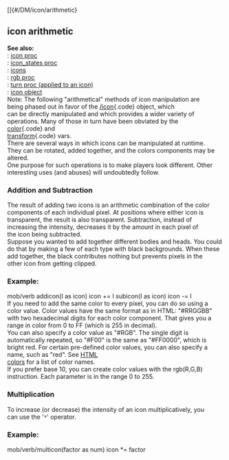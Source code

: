 []{#/DM/icon/arithmetic}    
## icon arithmetic    
**See also:**    
:   [icon proc](/ref/proc/icon/icon.md)    
:   [icon_states proc](/ref/proc/icon_states/icon_states.md)    
:   [icons](/ref/DM/icon/icon.md)    
:   [rgb proc](/ref/proc/rgb/rgb.md)    
:   [turn proc (applied to an icon)](/ref/proc/turn/icon/icon.md)    
:   [icon object](/ref/icon/icon.md)    
Note: The following \"arithmetical\" methods of icon manipulation are    
being phased out in favor of the [/icon](/ref/icon/icon.md){.code} object, which    
can be directly manipulated and which provides a wider variety of    
operations. Many of those in turn have been obviated by the    
[color](/ref/atom/var/color/color.md){.code} and    
[transform](/ref/atom/var/transform/transform.md){.code} vars.    
There are several ways in which icons can be manipulated at runtime.    
They can be rotated, added together, and the colors components may be    
altered.    
One purpose for such operations is to make players look different. Other    
interesting uses (and abuses) will undoubtedly follow.    
### Addition and Subtraction    
The result of adding two icons is an arithmetic combination of the color    
components of each individual pixel. At positions where either icon is    
transparent, the result is also transparent. Subtraction, instead of    
increasing the intensity, decreases it by the amount in each pixel of    
the icon being subtracted.    
Suppose you wanted to add together different bodies and heads. You could    
do that by making a few of each type with black backgrounds. When these    
add together, the black contributes nothing but prevents pixels in the    
other icon from getting clipped.    
### Example:    
mob/verb addicon(I as icon) icon += I subicon(I as icon) icon -= I    
If you need to add the same color to every pixel, you can do so using a    
color value. Color values have the same format as in HTML: \"#RRGGBB\"    
with two hexadecimal digits for each color component. That gives you a    
range in color from 0 to FF (which is 255 in decimal).    
You can also specify a color value as \"#RGB\". The single digit is    
automatically repeated, so \"#F00\" is the same as \"#FF0000\", which is    
bright red. For certain pre-defined color values, you can also specify a    
name, such as \"red\". See [HTML    
colors](/ref/%7B%7Bappendix%7D%7D/html-colors/html-colors.md) for a list of color names.    
If you prefer base 10, you can create color values with the rgb(R,G,B)    
instruction. Each parameter is in the range 0 to 255.    
### Multiplication    
To increase (or decrease) the intensity of an icon multiplicatively, you    
can use the \'`*`\' operator.    
### Example:    
mob/verb/multicon(factor as num) icon \*= factor  